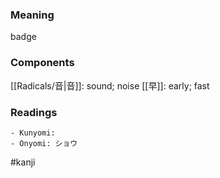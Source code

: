 ### Meaning

badge

### Components

[[Radicals/音|音]]: sound; noise [[早]]: early; fast

### Readings

```
- Kunyomi: 
- Onyomi: ショウ
```

#kanji